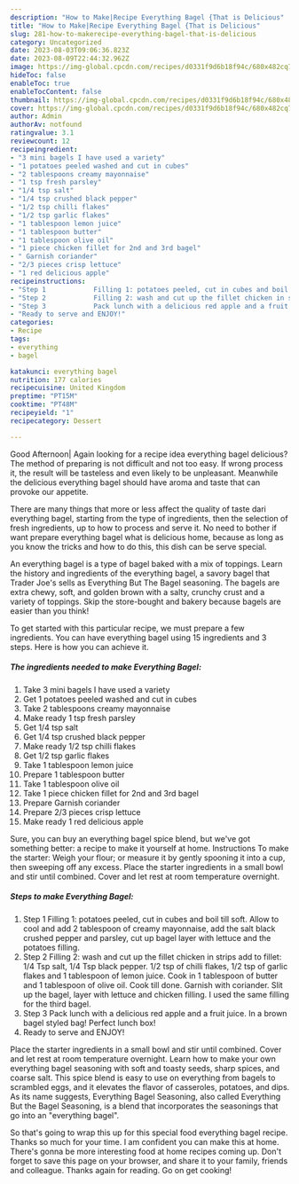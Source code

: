 ```yaml
---
description: "How to Make|Recipe Everything Bagel {That is Delicious"
title: "How to Make|Recipe Everything Bagel {That is Delicious"
slug: 281-how-to-makerecipe-everything-bagel-that-is-delicious
category: Uncategorized
date: 2023-08-03T09:06:36.823Z
date: 2023-08-09T22:44:32.962Z
image: https://img-global.cpcdn.com/recipes/d0331f9d6b18f94c/680x482cq70/everything-bagel-recipe-main-photo.jpg
hideToc: false
enableToc: true
enableTocContent: false
thumbnail: https://img-global.cpcdn.com/recipes/d0331f9d6b18f94c/680x482cq70/everything-bagel-recipe-main-photo.jpg
cover: https://img-global.cpcdn.com/recipes/d0331f9d6b18f94c/680x482cq70/everything-bagel-recipe-main-photo.jpg
author: Admin
authorAv: notfound
ratingvalue: 3.1
reviewcount: 12
recipeingredient:
- "3 mini bagels I have used a variety"
- "1 potatoes peeled washed and cut in cubes"
- "2 tablespoons creamy mayonnaise"
- "1 tsp fresh parsley"
- "1/4 tsp salt"
- "1/4 tsp crushed black pepper"
- "1/2 tsp chilli flakes"
- "1/2 tsp garlic flakes"
- "1 tablespoon lemon juice"
- "1 tablespoon butter"
- "1 tablespoon olive oil"
- "1 piece chicken fillet for 2nd and 3rd bagel"
- " Garnish coriander"
- "2/3 pieces crisp lettuce"
- "1 red delicious apple"
recipeinstructions:
- "Step 1            Filling 1: potatoes peeled, cut in cubes and boil till soft. Allow to cool and add 2 tablespoon of creamy mayonnaise, add the salt black crushed pepper and parsley, cut up bagel layer with lettuce and the potatoes filling."
- "Step 2            Filling 2: wash and cut up the fillet chicken in strips add to fillet: 1/4 Tsp salt, 1/4 Tsp black pepper. 1/2 tsp of chilli flakes, 1/2 tsp of garlic flakes and 1 tablespoon of lemon juice. Cook in 1 tablespoon of butter and 1 tablespoon of olive oil. Cook till done. Garnish with coriander. Slit up the bagel, layer with lettuce and chicken filling. I used the same filling for the third bagel."
- "Step 3            Pack lunch with a delicious red apple and a fruit juice. In a brown bagel styled bag! Perfect lunch box!"
- "Ready to serve and ENJOY!"
categories:
- Recipe
tags:
- everything
- bagel

katakunci: everything bagel 
nutrition: 177 calories
recipecuisine: United Kingdom
preptime: "PT15M"
cooktime: "PT48M"
recipeyield: "1"
recipecategory: Dessert

---
```



Good Afternoon| Again looking for a recipe idea everything bagel delicious? The method of preparing is not difficult and not too easy. If wrong process it, the result will be tasteless and even likely to be unpleasant. Meanwhile the delicious everything bagel should have aroma and taste that can provoke our appetite.






There are many things that more or less affect the quality of taste dari everything bagel, starting from the type of ingredients, then the selection of fresh ingredients, up to how to process and serve it. No need to bother if want prepare everything bagel what is delicious home, because as long as you know the tricks and how to do this, this dish can be serve  special.


An everything bagel is a type of bagel baked with a mix of toppings. Learn the history and ingredients of the everything bagel, a savory bagel that Trader Joe&#39;s sells as Everything But The Bagel seasoning. The bagels are extra chewy, soft, and golden brown with a salty, crunchy crust and a variety of toppings. Skip the store-bought and bakery because bagels are easier than you think!


To get started with this particular recipe, we must prepare a few ingredients. You can have everything bagel using 15 ingredients and 3 steps. Here is how you can achieve it.

<!--inarticleads1-->

##### The ingredients needed to make Everything Bagel:

1. Take 3 mini bagels I have used a variety
1. Get 1 potatoes peeled washed and cut in cubes
1. Take 2 tablespoons creamy mayonnaise
1. Make ready 1 tsp fresh parsley
1. Get 1/4 tsp salt
1. Get 1/4 tsp crushed black pepper
1. Make ready 1/2 tsp chilli flakes
1. Get 1/2 tsp garlic flakes
1. Take 1 tablespoon lemon juice
1. Prepare 1 tablespoon butter
1. Take 1 tablespoon olive oil
1. Take 1 piece chicken fillet for 2nd and 3rd bagel
1. Prepare  Garnish coriander
1. Prepare 2/3 pieces crisp lettuce
1. Make ready 1 red delicious apple


Sure, you can buy an everything bagel spice blend, but we&#39;ve got something better: a recipe to make it yourself at home. Instructions To make the starter: Weigh your flour; or measure it by gently spooning it into a cup, then sweeping off any excess. Place the starter ingredients in a small bowl and stir until combined. Cover and let rest at room temperature overnight. 

<!--inarticleads2-->

##### Steps to make Everything Bagel:

1. Step 1            Filling 1: potatoes peeled, cut in cubes and boil till soft. Allow to cool and add 2 tablespoon of creamy mayonnaise, add the salt black crushed pepper and parsley, cut up bagel layer with lettuce and the potatoes filling.
1. Step 2            Filling 2: wash and cut up the fillet chicken in strips add to fillet: 1/4 Tsp salt, 1/4 Tsp black pepper. 1/2 tsp of chilli flakes, 1/2 tsp of garlic flakes and 1 tablespoon of lemon juice. Cook in 1 tablespoon of butter and 1 tablespoon of olive oil. Cook till done. Garnish with coriander. Slit up the bagel, layer with lettuce and chicken filling. I used the same filling for the third bagel.
1. Step 3            Pack lunch with a delicious red apple and a fruit juice. In a brown bagel styled bag! Perfect lunch box!
1. Ready to serve and ENJOY!

Place the starter ingredients in a small bowl and stir until combined. Cover and let rest at room temperature overnight. Learn how to make your own everything bagel seasoning with soft and toasty seeds, sharp spices, and coarse salt. This spice blend is easy to use on everything from bagels to scrambled eggs, and it elevates the flavor of casseroles, potatoes, and dips. As its name suggests, Everything Bagel Seasoning, also called Everything But the Bagel Seasoning, is a blend that incorporates the seasonings that go into an &#34;everything bagel&#34;. 

So that's going to wrap this up for this special food everything bagel recipe. Thanks so much for your time. I am confident you can make this at home. There's gonna be more interesting food at home recipes coming up. Don't forget to save this page on your browser, and share it to your family, friends and colleague. Thanks again for reading. Go on get cooking!
